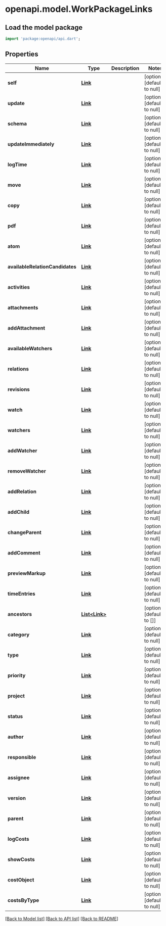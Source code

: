 # openapi.model.WorkPackageLinks

## Load the model package
```dart
import 'package:openapi/api.dart';
```

## Properties
Name | Type | Description | Notes
------------ | ------------- | ------------- | -------------
**self** | [**Link**](Link.md) |  | [optional] [default to null]
**update** | [**Link**](Link.md) |  | [optional] [default to null]
**schema** | [**Link**](Link.md) |  | [optional] [default to null]
**updateImmediately** | [**Link**](Link.md) |  | [optional] [default to null]
**logTime** | [**Link**](Link.md) |  | [optional] [default to null]
**move** | [**Link**](Link.md) |  | [optional] [default to null]
**copy** | [**Link**](Link.md) |  | [optional] [default to null]
**pdf** | [**Link**](Link.md) |  | [optional] [default to null]
**atom** | [**Link**](Link.md) |  | [optional] [default to null]
**availableRelationCandidates** | [**Link**](Link.md) |  | [optional] [default to null]
**activities** | [**Link**](Link.md) |  | [optional] [default to null]
**attachments** | [**Link**](Link.md) |  | [optional] [default to null]
**addAttachment** | [**Link**](Link.md) |  | [optional] [default to null]
**availableWatchers** | [**Link**](Link.md) |  | [optional] [default to null]
**relations** | [**Link**](Link.md) |  | [optional] [default to null]
**revisions** | [**Link**](Link.md) |  | [optional] [default to null]
**watch** | [**Link**](Link.md) |  | [optional] [default to null]
**watchers** | [**Link**](Link.md) |  | [optional] [default to null]
**addWatcher** | [**Link**](Link.md) |  | [optional] [default to null]
**removeWatcher** | [**Link**](Link.md) |  | [optional] [default to null]
**addRelation** | [**Link**](Link.md) |  | [optional] [default to null]
**addChild** | [**Link**](Link.md) |  | [optional] [default to null]
**changeParent** | [**Link**](Link.md) |  | [optional] [default to null]
**addComment** | [**Link**](Link.md) |  | [optional] [default to null]
**previewMarkup** | [**Link**](Link.md) |  | [optional] [default to null]
**timeEntries** | [**Link**](Link.md) |  | [optional] [default to null]
**ancestors** | [**List&lt;Link&gt;**](Link.md) |  | [optional] [default to []]
**category** | [**Link**](Link.md) |  | [optional] [default to null]
**type** | [**Link**](Link.md) |  | [optional] [default to null]
**priority** | [**Link**](Link.md) |  | [optional] [default to null]
**project** | [**Link**](Link.md) |  | [optional] [default to null]
**status** | [**Link**](Link.md) |  | [optional] [default to null]
**author** | [**Link**](Link.md) |  | [optional] [default to null]
**responsible** | [**Link**](Link.md) |  | [optional] [default to null]
**assignee** | [**Link**](Link.md) |  | [optional] [default to null]
**version** | [**Link**](Link.md) |  | [optional] [default to null]
**parent** | [**Link**](Link.md) |  | [optional] [default to null]
**logCosts** | [**Link**](Link.md) |  | [optional] [default to null]
**showCosts** | [**Link**](Link.md) |  | [optional] [default to null]
**costObject** | [**Link**](Link.md) |  | [optional] [default to null]
**costsByType** | [**Link**](Link.md) |  | [optional] [default to null]

[[Back to Model list]](../README.md#documentation-for-models) [[Back to API list]](../README.md#documentation-for-api-endpoints) [[Back to README]](../README.md)


